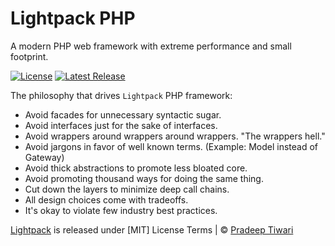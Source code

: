 <!-- <img src="_media/logo-red.svg" style="width: 20%"> -->

# Lightpack PHP


<p class="tip">A modern PHP web framework with extreme performance and small footprint.</p>

<p>
    <a href="https://packagist.org/packages/lightpack/framework"><img src="https://img.shields.io/packagist/l/lightpack/framework" alt="License"></a>
    <a href="https://packagist.org/packages/lightpack/framework"><img src="https://img.shields.io/packagist/v/lightpack/framework" alt="Latest Release"></a>
</p>

The philosophy that drives `Lightpack` PHP framework:

* Avoid facades for unnecessary syntactic sugar.
* Avoid interfaces just for the sake of interfaces.
* Avoid wrappers around wrappers around wrappers. "The wrappers hell."
* Avoid jargons in favor of well known terms. (Example: Model instead of Gateway)
* Avoid thick abstractions to promote less bloated core. 
* Avoid promoting thousand ways for doing the same thing.
* Cut down the layers to minimize deep call chains.
* All design choices come with tradeoffs.
* It's okay to violate few industry best practices.

[Lightpack](https://github.com/lightpack/) is released under [MIT] License Terms | &copy; [Pradeep Tiwari](https://pradeep-tiwari.github.io/about/) 
